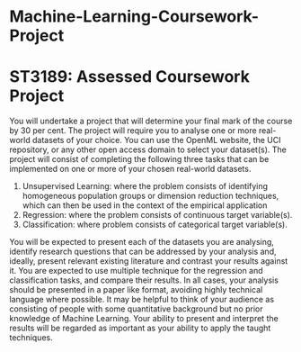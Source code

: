 # Machine-Learning-Coursework-Project
# ST3189: Assessed Coursework Project
You will undertake a project that will determine your final mark of the course by
30 per cent. The project will require you to analyse one or more real-world
datasets of your choice. You can use the OpenML website, the UCI repository, or
any other open access domain to select your dataset(s).
The project will consist of completing the following three tasks that can be
implemented on one or more of your chosen real-world datasets.
1. Unsupervised Learning: where the problem consists of identifying
homogeneous population groups or dimension reduction techniques, which
can then be used in the context of the empirical application
2. Regression: where the problem consists of continuous target variable(s).
3. Classification: where problem consists of categorical target variable(s).
   
You will be expected to present each of the datasets you are analysing, identify
research questions that can be addressed by your analysis and, ideally, present
relevant existing literature and contrast your results against it. You are expected to
use multiple technique for the regression and classification tasks, and compare
their results.
In all cases, your analysis should be presented in a paper like format, avoiding
highly technical language where possible. It may be helpful to think of your
audience as consisting of people with some quantitative background but no prior
knowledge of Machine Learning. Your ability to present and interpret the results
will be regarded as important as your ability to apply the taught techniques.
